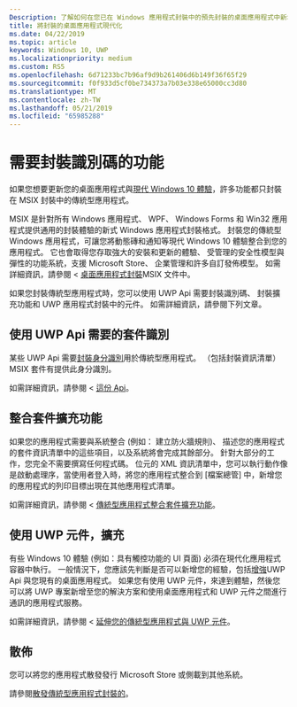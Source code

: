 ```yaml
---
Description: 了解如何在您已在 Windows 應用程式封裝中的預先封裝的桌面應用程式中新增新式體驗 Windows 10 使用者。
title: 將封裝的桌面應用程式現代化
ms.date: 04/22/2019
ms.topic: article
keywords: Windows 10, UWP
ms.localizationpriority: medium
ms.custom: RS5
ms.openlocfilehash: 6d71233bc7b96af9d9b261406d6b149f36f65f29
ms.sourcegitcommit: f0f933d5cf0be734373a7b03e338e65000cc3d80
ms.translationtype: MT
ms.contentlocale: zh-TW
ms.lasthandoff: 05/21/2019
ms.locfileid: "65985288"
---
```

# <a name="features-that-require-package-identity"></a>需要封裝識別碼的功能

如果您想要更新您的桌面應用程式與[現代 Windows 10 體驗](index.md)，許多功能都只封裝在 MSIX 封裝中的傳統型應用程式。

MSIX 是針對所有 Windows 應用程式、 WPF、 Windows Forms 和 Win32 應用程式提供通用的封裝體驗的新式 Windows 應用程式封裝格式。 封裝您的傳統型 Windows 應用程式，可讓您將動態磚和通知等現代 Windows 10 體驗整合到您的應用程式。 它也會取得您存取強大的安裝和更新的體驗、 受管理的安全性模型與彈性的功能系統，支援 Microsoft Store、 企業管理和許多自訂發佈模型。 如需詳細資訊，請參閱 <<c0> [ 桌面應用程式封裝](https://docs.microsoft.com/windows/msix/desktop/desktop-to-uwp-root)MSIX 文件中。

如果您封裝傳統型應用程式時，您可以使用 UWP Api 需要封裝識別碼、 封裝擴充功能和 UWP 應用程式封裝中的元件。 如需詳細資訊，請參閱下列文章。

## <a name="use-uwp-apis-that-require-package-identity"></a>使用 UWP Api 需要的套件識別

某些 UWP Api 需要[封裝身分識別](https://docs.microsoft.com/uwp/schemas/appxpackage/uapmanifestschema/element-identity)用於傳統型應用程式。 （包括封裝資訊清單） MSIX 套件有提供此身分識別。

如需詳細資訊，請參閱 <<c0> [ 這份 Api](desktop-to-uwp-supported-api.md#list-of-apis)。

## <a name="integrate-with-package-extensions"></a>整合套件擴充功能

如果您的應用程式需要與系統整合 (例如： 建立防火牆規則)、 描述您的應用程式的套件資訊清單中的這些項目，以及系統將會完成其餘部分。 針對大部分的工作，您完全不需要撰寫任何程式碼。 位元的 XML 資訊清單中，您可以執行動作像是啟動處理序，當使用者登入時，將您的應用程式整合到 [檔案總管] 中，新增您的應用程式的列印目標出現在其他應用程式清單。

如需詳細資訊，請參閱 <<c0> [ 傳統型應用程式整合套件擴充功能](desktop-to-uwp-extensions.md)。

## <a name="extend-with-uwp-components"></a>使用 UWP 元件，擴充

有些 Windows 10 體驗 (例如：具有觸控功能的 UI 頁面) 必須在現代化應用程式容器中執行。 一般情況下，您應該先判斷是否可以新增您的經驗，包括[增強](desktop-to-uwp-enhance.md)UWP Api 與您現有的桌面應用程式。 如果您有使用 UWP 元件，來達到體驗，然後您可以將 UWP 專案新增至您的解決方案和使用桌面應用程式和 UWP 元件之間進行通訊的應用程式服務。

如需詳細資訊，請參閱 <<c0> [ 延伸您的傳統型應用程式與 UWP 元件](desktop-to-uwp-extend.md)。

## <a name="distribute"></a>散佈

您可以將您的應用程式散發發行 Microsoft Store 或側載到其他系統。

請參閱[散發傳統型應用程式封裝的](desktop-to-uwp-distribute.md)。
